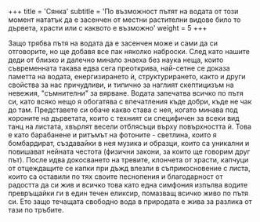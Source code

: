 +++
title = 'Сянка'
subtitle = 'По възможност пътят на водата от този момент нататък да е засенчен от местни растителни видове било то дървета, храсти или с каквото е възможно'
weight = 5
+++

Защо трябва пътя на водата да е засенчен може и сами да си отговорите, но ще добавя все пак няколко наброски. След като нашите деди от близко и далечно минало знаеха без наука неща, които съвременната такава едва сега преоткрива, най-сетне се доказа паметта на водата, енергизирането ѝ, структурирането, както и други свойства за нас причудливи, и типично за наглият скептицизъм на невежия, "съмнителни" за вярване. Водата запечатва всичко по пътя си, като всяко нещо я обогатява с впечатления къде добри, къде не чак до там. Представете си обаче какво става с нея, когато минава под короните на дърветата, които с техният си специфичен за всеки вид танц на листата, хвърлят весели отблясъци върху повърхността ѝ. Това е като барабанене и ритъмът на фотоните - светлина, които я бомбардират, създавайки в нея музика и образци, които са уникални и повишават нейната честота (физични закони, за които ще говорим друг път). После идва докосването на тревите, клончета от храсти, капчуци от отцеждащите се капки при дъжд влезли в съприкосновение с листа, които са оставили по тях своите песнопения и благодарност от радостта да си жив и всичко това като една симфония изпълва водите превръщайки ги в един течен еликсир, помазващ всичко живо по пътя си. Ето защо течащата свободно вода в природата е жива за разлика от тази по тръбите.
